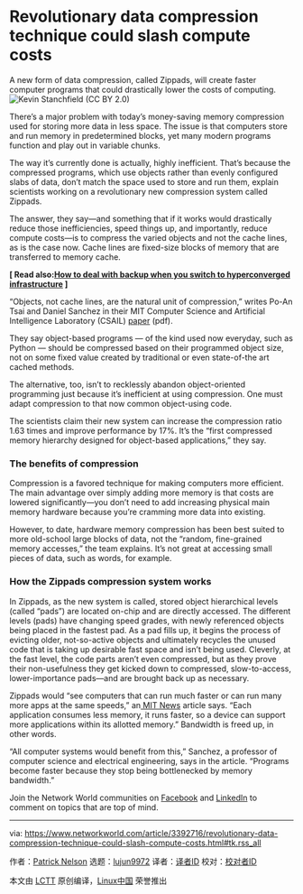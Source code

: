 [#]: collector: (lujun9972)
[#]: translator: ( )
[#]: reviewer: ( )
[#]: publisher: ( )
[#]: url: ( )
[#]: subject: (Revolutionary data compression technique could slash compute costs)
[#]: via: (https://www.networkworld.com/article/3392716/revolutionary-data-compression-technique-could-slash-compute-costs.html#tk.rss_all)
[#]: author: (Patrick Nelson https://www.networkworld.com/author/Patrick-Nelson/)

Revolutionary data compression technique could slash compute costs
======
A new form of data compression, called Zippads, will create faster computer programs that could drastically lower the costs of computing.
![Kevin Stanchfield \(CC BY 2.0\)][1]

There’s a major problem with today’s money-saving memory compression used for storing more data in less space. The issue is that computers store and run memory in predetermined blocks, yet many modern programs function and play out in variable chunks.

The way it’s currently done is actually, highly inefficient. That’s because the compressed programs, which use objects rather than evenly configured slabs of data, don’t match the space used to store and run them, explain scientists working on a revolutionary new compression system called Zippads.

The answer, they say—and something that if it works would drastically reduce those inefficiencies, speed things up, and importantly, reduce compute costs—is to compress the varied objects and not the cache lines, as is the case now. Cache lines are fixed-size blocks of memory that are transferred to memory cache.

**[ Read also:[How to deal with backup when you switch to hyperconverged infrastructure][2] ]**

“Objects, not cache lines, are the natural unit of compression,” writes Po-An Tsai and Daniel Sanchez in their MIT Computer Science and Artificial Intelligence Laboratory (CSAIL) [paper][3] (pdf).

They say object-based programs — of the kind used now everyday, such as Python — should be compressed based on their programmed object size, not on some fixed value created by traditional or even state-of-the art cached methods.

The alternative, too, isn’t to recklessly abandon object-oriented programming just because it’s inefficient at using compression. One must adapt compression to that now common object-using code.

The scientists claim their new system can increase the compression ratio 1.63 times and improve performance by 17%. It’s the “first compressed memory hierarchy designed for object-based applications,” they say.

### The benefits of compression

Compression is a favored technique for making computers more efficient. The main advantage over simply adding more memory is that costs are lowered significantly—you don’t need to add increasing physical main memory hardware because you’re cramming more data into existing.

However, to date, hardware memory compression has been best suited to more old-school large blocks of data, not the “random, fine-grained memory accesses,” the team explains. It’s not great at accessing small pieces of data, such as words, for example.

### How the Zippads compression system works

In Zippads, as the new system is called, stored object hierarchical levels (called “pads”) are located on-chip and are directly accessed. The different levels (pads) have changing speed grades, with newly referenced objects being placed in the fastest pad. As a pad fills up, it begins the process of evicting older, not-so-active objects and ultimately recycles the unused code that is taking up desirable fast space and isn’t being used. Cleverly, at the fast level, the code parts aren’t even compressed, but as they prove their non-usefulness they get kicked down to compressed, slow-to-access, lower-importance pads—and are brought back up as necessary.

Zippads would “see computers that can run much faster or can run many more apps at the same speeds,” an[ MIT News][4] article says. “Each application consumes less memory, it runs faster, so a device can support more applications within its allotted memory.” Bandwidth is freed up, in other words.

“All computer systems would benefit from this,” Sanchez, a professor of computer science and electrical engineering, says in the article. “Programs become faster because they stop being bottlenecked by memory bandwidth.”

Join the Network World communities on [Facebook][5] and [LinkedIn][6] to comment on topics that are top of mind.

--------------------------------------------------------------------------------

via: https://www.networkworld.com/article/3392716/revolutionary-data-compression-technique-could-slash-compute-costs.html#tk.rss_all

作者：[Patrick Nelson][a]
选题：[lujun9972][b]
译者：[译者ID](https://github.com/译者ID)
校对：[校对者ID](https://github.com/校对者ID)

本文由 [LCTT](https://github.com/LCTT/TranslateProject) 原创编译，[Linux中国](https://linux.cn/) 荣誉推出

[a]: https://www.networkworld.com/author/Patrick-Nelson/
[b]: https://github.com/lujun9972
[1]: https://images.idgesg.net/images/article/2019/02/memory-100787327-large.jpg
[2]: https://www.networkworld.com/article/3389396/how-to-deal-with-backup-when-you-switch-to-hyperconverged-infrastructure.html
[3]: http://people.csail.mit.edu/poantsai/papers/2019.zippads.asplos.pdf
[4]: http://news.mit.edu/2019/hardware-data-compression-0416
[5]: https://www.facebook.com/NetworkWorld/
[6]: https://www.linkedin.com/company/network-world
